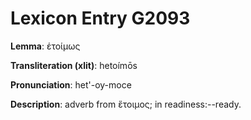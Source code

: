 # Lexicon Entry G2093

**Lemma**: ἑτοίμως

**Transliteration (xlit)**: hetoímōs

**Pronunciation**: het'-oy-moce

**Description**:
adverb from ἕτοιμος; in readiness:--ready.
